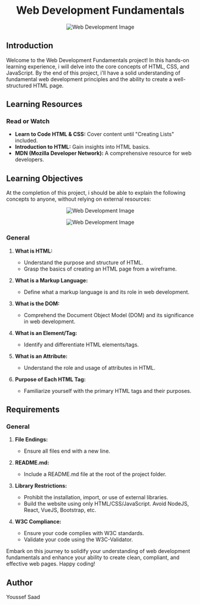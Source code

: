<h1 align="center">Web Development Fundamentals</h1>

<p align="center">
<img src="https://miro.medium.com/v2/resize:fit:900/0*2blaR2l8ZqJ-HAaV.gif" alt="Web Development Image">
</p>

## Introduction

Welcome to the Web Development Fundamentals project! In this hands-on learning experience, i will delve into the core concepts of HTML, CSS, and JavaScript. By the end of this project, i'll have a solid understanding of fundamental web development principles and the ability to create a well-structured HTML page.

## Learning Resources

### Read or Watch

- **Learn to Code HTML & CSS:** Cover content until "Creating Lists" included.
- **Introduction to HTML:** Gain insights into HTML basics.
- **MDN (Mozilla Developer Network):** A comprehensive resource for web developers.

## Learning Objectives

At the completion of this project, i should be able to explain the following concepts to anyone, without relying on external resources:

<p align="center">
<img src="https://s3.eu-west-3.amazonaws.com/hbtn.intranet/uploads/medias/2021/4/1f4cd63ecc3a8c03b0f4309b74aca179e225aabf.jpg?X-Amz-Algorithm=AWS4-HMAC-SHA256&X-Amz-Credential=AKIA4MYA5JM5DUTZGMZG%2F20231223%2Feu-west-3%2Fs3%2Faws4_request&X-Amz-Date=20231223T143025Z&X-Amz-Expires=86400&X-Amz-SignedHeaders=host&X-Amz-Signature=564a76e2dd52a666470a4f673fe64b3f46b6608df5f45a8f66a414c959e8e68d" alt="Web Development Image">
</p>

<p align="center">
<img src="https://s3.eu-west-3.amazonaws.com/hbtn.intranet/uploads/medias/2021/4/97c8976d2ff5ff1871d7a0815b72773379df6acb.jpg?X-Amz-Algorithm=AWS4-HMAC-SHA256&X-Amz-Credential=AKIA4MYA5JM5DUTZGMZG%2F20231223%2Feu-west-3%2Fs3%2Faws4_request&X-Amz-Date=20231223T143025Z&X-Amz-Expires=86400&X-Amz-SignedHeaders=host&X-Amz-Signature=46afe20ef21e9fc1e33ce18b17c87f5c691bdd53f4482b94c161435dbacb12ea" alt="Web Development Image">
</p>

### General

1. **What is HTML:**
   - Understand the purpose and structure of HTML.
   - Grasp the basics of creating an HTML page from a wireframe.

2. **What is a Markup Language:**
   - Define what a markup language is and its role in web development.

3. **What is the DOM:**
   - Comprehend the Document Object Model (DOM) and its significance in web development.

4. **What is an Element/Tag:**
   - Identify and differentiate HTML elements/tags.

5. **What is an Attribute:**
   - Understand the role and usage of attributes in HTML.

6. **Purpose of Each HTML Tag:**
   - Familiarize yourself with the primary HTML tags and their purposes.

## Requirements

### General

1. **File Endings:**
   - Ensure all files end with a new line.

2. **README.md:**
   - Include a README.md file at the root of the project folder.

3. **Library Restrictions:**
   - Prohibit the installation, import, or use of external libraries.
   - Build the website using only HTML/CSS/JavaScript. Avoid NodeJS, React, VueJS, Bootstrap, etc.

4. **W3C Compliance:**
   - Ensure your code complies with W3C standards.
   - Validate your code using the W3C-Validator.

Embark on this journey to solidify your understanding of web development fundamentals and enhance your ability to create clean, compliant, and effective web pages. Happy coding!


## Author
Youssef Saad
